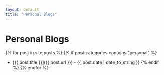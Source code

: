 ```yaml
---
layout: default
title: "Personal Blogs"
---
```


# Personal Blogs

{% for post in site.posts %}
  {% if post.categories contains "personal" %}
  - [{{ post.title }}]({{ post.url }}) - {{ post.date | date_to_string }}
  {% endif %}
{% endfor %}
